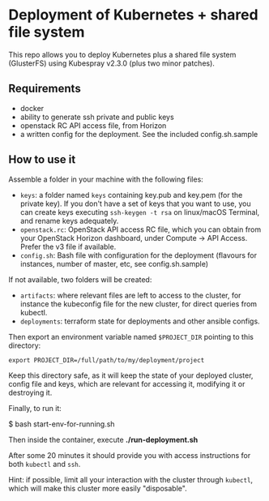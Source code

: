 # Deployment of Kubernetes + shared file system

This repo allows you to deploy Kubernetes plus a shared file system (GlusterFS) using Kubespray v2.3.0 (plus two minor patches).

## Requirements

- docker
- ability to generate ssh private and public keys
- openstack RC API access file, from Horizon
- a written config for the deployment. See the included config.sh.sample


## How to use it

Assemble a folder in your machine with the following files:

- `keys`: a folder named `keys` containing key.pub and key.pem (for the private key). If you don't have a set of keys that you want to use, you can create keys executing `ssh-keygen -t rsa` on linux/macOS Terminal, and rename keys adequately.
- `openstack.rc`: OpenStack API access RC file, which you can obtain from your OpenStack Horizon dashboard, under Compute -> API Access. Prefer the v3 file if available.
- `config.sh`: Bash file with configuration for the deployment (flavours for instances, number of master, etc, see config.sh.sample)

If not available, two folders will be created:

- `artifacts`: where relevant files are left to access to the cluster, for instance the kubeconfig file for the new cluster, for direct queries from kubectl.
- `deployments`: terraform state for deployments and other ansible configs.

Then export an environment variable named `$PROJECT_DIR` pointing to this directory:

```
export PROJECT_DIR=/full/path/to/my/deployment/project
```

Keep this directory safe, as it will keep the state of your deployed cluster, config file and keys, which are relevant for accessing it, modifying it or destroying it.

Finally, to run it:

$ bash start-env-for-running.sh

Then inside the container, execute **./run-deployment.sh**

After some 20 minutes it should provide you with access instructions for both `kubectl` and `ssh`. 

Hint: if possible, limit all your interaction with the cluster through `kubectl`, which will make this cluster more easily "disposable". 
